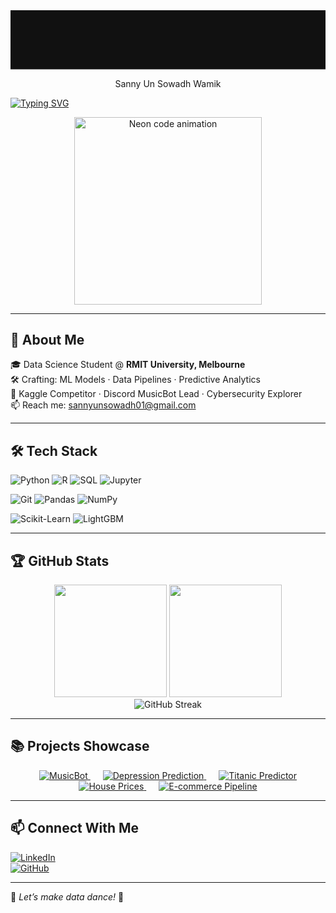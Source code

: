 <!-- README.md -->

<!-- Animated SVG Header -->
<div align="center">

<!-- 🌈 Gradient + glow + pulse SVG header -->
<svg width="800" height="150" viewBox="0 0 800 150" xmlns="http://www.w3.org/2000/svg">
  <defs>
    <!-- Animated rainbow gradient -->
    <linearGradient id="rainbow" x1="0%" y1="0%" x2="100%" y2="0%">
      <stop offset="0%"   stop-color="#00ffbd"/>
      <stop offset="50%"  stop-color="#6928ff"/>
      <stop offset="100%" stop-color="#ff0080"/>
      <!-- move the gradient left→right -->
      <animate attributeName="x1" from="0%" to="100%" dur="6s" repeatCount="indefinite"/>
      <animate attributeName="x2" from="100%" to="0%" dur="6s" repeatCount="indefinite"/>
    </linearGradient>
    <!-- Soft neon glow -->
    <filter id="neonGlow">
      <feDropShadow dx="0" dy="0" stdDeviation="8" flood-color="#00ffbd" flood-opacity="0.7"/>
    </filter>
  </defs>

  <!-- Dark background -->
  <rect width="800" height="150" fill="#111"/>

  <!-- Your name with gradient fill, glow, and pulse -->
  <text
    x="50%" y="90"
    text-anchor="middle"
    font-family="Poppins,sans-serif"
    font-size="64"
    font-weight="800"
    fill="url(#rainbow)"
    filter="url(#neonGlow)">
    Sanny Un Sowadh Wamik
    <!-- subtle opacity pulse -->
    <animate attributeName="opacity" values="0.8;1;0.8" dur="4s" repeatCount="indefinite"/>
    <!-- gentle scale “breathing” -->
    <animateTransform attributeName="transform"
                      type="scale"
                      values="1;1.02;1"
                      keyTimes="0;0.5;1"
                      dur="5s"
                      additive="sum"
                      repeatCount="indefinite"/>
  </text>
</svg>

</div>

[![Typing SVG](https://readme-typing-svg.demolab.com/?lines=Data+Scientist+%7C+ML+%26+AI+Enthusiast;Building+Future+with+Data;Let%27s+Code+and+Create!&center=true&width=500&height=50&color=00ff99)](https://git.io/typing-svg)

<div align="center">
  <img src="https://media.giphy.com/media/3o7aD2saalBwwftBIY/giphy.gif" width="300" alt="Neon code animation"/>
</div>


---

## 🚀 About Me

🎓 Data Science Student @ **RMIT University, Melbourne**  
🛠️ Crafting: ML Models · Data Pipelines · Predictive Analytics  
🎯 Kaggle Competitor · Discord MusicBot Lead · Cybersecurity Explorer  
📫 Reach me: [sannyunsowadh01@gmail.com](mailto:sannyunsowadh01@gmail.com)

---

## 🛠️ Tech Stack

![Python](https://img.shields.io/badge/Python-3776AB?style=for-the-badge&logo=python&logoColor=white&animation=spin) 
![R](https://img.shields.io/badge/R-276DC3?style=for-the-badge&logo=r&logoColor=white&animation=spin) 
![SQL](https://img.shields.io/badge/SQL-4479A1?style=for-the-badge&logo=mysql&logoColor=white&animation=spin) 
![Jupyter](https://img.shields.io/badge/Jupyter-F37626?style=for-the-badge&logo=jupyter&logoColor=white&animation=spin)  

![Git](https://img.shields.io/badge/Git-F05032?style=for-the-badge&logo=git&logoColor=white&animation=spin) 
![Pandas](https://img.shields.io/badge/Pandas-150458?style=for-the-badge&logo=pandas&logoColor=white&animation=spin) 
![NumPy](https://img.shields.io/badge/NumPy-013243?style=for-the-badge&logo=numpy&logoColor=white&animation=spin)  

![Scikit-Learn](https://img.shields.io/badge/Scikit%20Learn-F7931E?style=for-the-badge&logo=scikit-learn&logoColor=white&animation=spin) 
![LightGBM](https://img.shields.io/badge/LightGBM-8BC34A?style=for-the-badge&logo=lightgbm&logoColor=white&animation=spin)

---

## 🏆 GitHub Stats

<div align="center">
  <img src="https://github-readme-stats.vercel.app/api?username=Sanny-Un-Sowadh-Wamik&show_icons=true&theme=radical&count_private=true&ring=FFFFFF" height="180px"/>
  <img src="https://github-readme-stats.vercel.app/api/top-langs/?username=Sanny-Un-Sowadh-Wamik&layout=compact&theme=radical&hide_border=true" height="180px"/>
  <br/>
  <img src="https://streak-stats.demolab.com?user=Sanny-Un-Sowadh-Wamik&theme=radical&fire=00ff99" alt="GitHub Streak"/>
</div>

---

## 📚 Projects Showcase

<div align="center">
  <a href="https://github.com/Sanny-Un-Sowadh-Wamik/MusicBot" target="_blank" style="margin: 10px;">
    <img src="https://img.shields.io/badge/🎵 MusicBot-1DB954?style=for-the-badge&logo=discord&logoColor=white" alt="MusicBot"/>
  </a>
  <a href="https://www.kaggle.com/competitions/kaggle-playground-series-season-4/leaderboard" target="_blank" style="margin: 10px;">
    <img src="https://img.shields.io/badge/🧠 Depression+Prediction-F7931E?style=for-the-badge&logo=kaggle&logoColor=white" alt="Depression Prediction"/>
  </a>
  <a href="https://github.com/Sanny-Un-Sowadh-Wamik/Titanic-ML" target="_blank" style="margin: 10px;">
    <img src="https://img.shields.io/badge/🚢 Titanic+Predictor-0052CC?style=for-the-badge&logo=apache&logoColor=white" alt="Titanic Predictor"/>
  </a>
  <a href="https://github.com/Sanny-Un-Sowadh-Wamik/House-Prices" target="_blank" style="margin: 10px;">
    <img src="https://img.shields.io/badge/🏡 House+Prices-7B1FA2?style=for-the-badge&logo=homeassistant&logoColor=white" alt="House Prices"/>
  </a>
  <a href="https://github.com/Sanny-Un-Sowadh-Wamik/Data-Pipeline" target="_blank" style="margin: 10px;">
    <img src="https://img.shields.io/badge/🛒 E-commerce+Pipeline-009688?style=for-the-badge&logo=python&logoColor=white" alt="E-commerce Pipeline"/>
  </a>
</div>

---

## 📫 Connect With Me

[![LinkedIn](https://img.shields.io/badge/-LinkedIn-blue?style=for-the-badge&logo=linkedin&logoColor=white)](https://linkedin.com/in/sanny-un-sowadh-wamik)  
[![GitHub](https://img.shields.io/badge/-GitHub-black?style=for-the-badge&logo=github&logoColor=white)](https://github.com/Sanny-Un-Sowadh-Wamik)  

---

🌟 _Let’s make data dance!_ 🌟  
